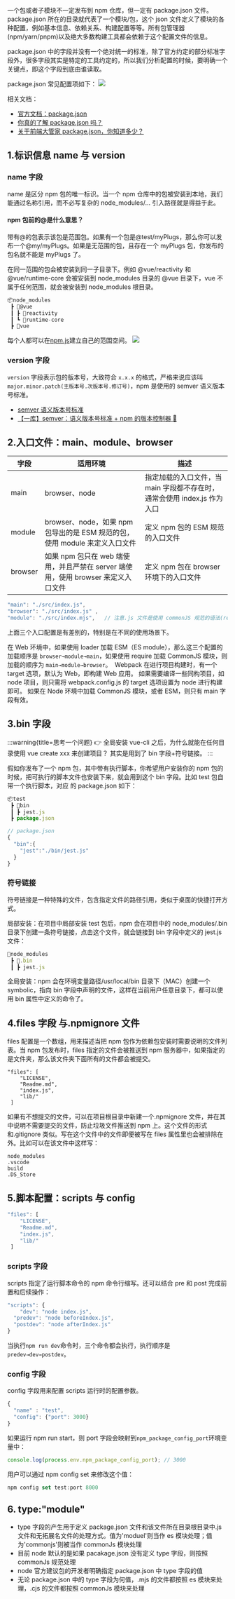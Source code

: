 一个包或者子模块不一定发布到 npm 仓库，但一定有 package.json 文件。package.json 所在的目录就代表了一个模块/包，这个 json 文件定义了模块的各种配置，例如基本信息、依赖关系、构建配置等等。所有包管理器(npm/yarn/pnpm)以及绝大多数构建工具都会依赖于这个配置文件的信息。

package.json 中的字段并没有一个绝对统一的标准，除了官方约定的部分标准字段外，很多字段其实是特定的工具约定的，所以我们分析配置的时候，要明确一个关键点，即这个字段到底由谁读取。

package.json 常见配置项如下：
![](./img/package-json.png)

相关文档：

- [官方文档：package.json](https://docs.npmjs.com/cli/v9/configuring-npm/package-json/#homepage)
- [你真的了解 package.json 吗？](https://juejin.cn/post/6987179395714646024)
- [关于前端大管家 package.json，你知道多少？](https://juejin.cn/post/7023539063424548872)

## 1.标识信息 name 与 version

### name 字段

name 是区分 npm 包的唯一标识。当一个 npm 仓库中的包被安装到本地，我们能通过名称引用，而不必写复杂的 node_modules/... 引入路径就是得益于此。

#### npm 包前的@是什么意思？

带有@的包表示该包是范围包。如果有一个包是@test/myPlugs，那么你可以发布一个@my/myPlugs。如果是无范围的包，且存在一个 myPlugs 包，你发布的包名就不能是 myPlugs 了。

在同一范围的包会被安装到同一子目录下。例如 @vue/reactivity 和 @vue/runtime-core 会被安装到 node_modules 目录的 @vue 目录下，vue 不属于任何范围，就会被安装到 node_modules 根目录。

```js
📦node_modules
 ┣ 📂@vue
 ┃ ┣ 📂reactivity
 ┃ ┗ 📂runtime-core
 ┣ 📂vue
```

每个人都可以在[npm.js](https://www.npmjs.com/)建立自己的范围空间。
![](./img/add-package.png)

### version 字段

`version` 字段表示包的版本号，大致符合 `x.x.x` 的格式，严格来说应该叫 `major.minor.patch(主版本号.次版本号.修订号)`，npm 是使用的 semver 语义版本号标准。

- [semver 语义版本号标准](https://semver.org/)
- [【一库】semver：语义版本号标准 + npm 的版本控制器 🧲](https://juejin.cn/post/7122240572491825160)

## 2.入口文件：main、module、browser

| 字段    | 适用环境                                                                          | 描述                                                                     |
| ------- | --------------------------------------------------------------------------------- | ------------------------------------------------------------------------ |
| main    | browser、node                                                                     | 指定加载的入口文件，当 main 字段都不存在时，通常会使用 index.js 作为入口 |
| module  | browser、node，如果 npm 包导出的是 ESM 规范的包，使用 module 来定义入口文件       | 定义 npm 包的 ESM 规范的入口文件                                         |
| browser | 如果 npm 包只在 web 端使用，并且严禁在 server 端使用，使用 browser 来定义入口文件 | 定义 npm 包在 browser 环境下的入口文件                                   |

```js
"main": "./src/index.js",
"browser": "./src/index.js" ,
"module": "./src/index.mjs",   // 注意.js 文件是使用 commonJS 规范的语法(require('xxx'))，.mjs 是用 ESM 规范的语法(import 'xxx')
```

上面三个入口配置是有差别的，特别是在不同的使用场景下。

在 Web 环境中，如果使用 loader 加载 ESM（ES module），那么这三个配置的加载顺序是 `browser→module→main`，如果使用 require 加载 CommonJS 模块，则加载的顺序为 `main→module→browser`。
​
Webpack 在进行项目构建时，有一个 target 选项，默认为 Web，即构建 Web 应用。
如果需要编译一些同构项目，如 node 项目，则只需将 webpack.config.js 的 target 选项设置为 node 进行构建即可。
如果在 Node 环境中加载 CommonJS 模块，或者 ESM，则只有 main 字段有效。

## 3.bin 字段

:::warning{title=思考一个问题}
👉 全局安装 vue-cli 之后，为什么就能在任何目录使用 vue create xxx 来创建项目？
其实是用到了 bin 字段+符号链接。
:::

假如你发布了一个 npm 包，其中带有执行脚本，你希望用户安装你的 npm 包的时候，把可执行的脚本文件也安装下来，就会用到这个 bin 字段。比如 test 包自带一个执行脚本，对应 的 package.json 如下：

```js
📦test
 ┣ 📂bin
 ┃ ┣ jest.js
 ┣ package.json
```

```js
// package.json
{
  "bin":{
    "jest":"./bin/jest.js"
  }
}
```

### 符号链接

符号链接是一种特殊的文件，包含指定文件的路径引用，类似于桌面的快捷打开方式。

局部安装：在项目中局部安装 test 包后，npm 会在项目中的 node_modules/.bin 目录下创建一条符号链接，点击这个文件，就会链接到 bin 字段中定义的 jest.js 文件：

```js
📂node_modules
 ┣ 📂.bin
 ┃ ┣ jest.js
```

全局安装：npm 会在环境变量路径/usr/local/bin 目录下（MAC）创建一个 symbolic，指向 bin 字段中声明的文件，这样在当前用户任意目录下，都可以使用 bin 属性中定义的命令了。

## 4.files 字段 与.npmignore 文件

files 配置是一个数组，用来描述当把 npm 包作为依赖包安装时需要说明的文件列表。当 npm 包发布时，files 指定的文件会被推送到 npm 服务器中，如果指定的是文件夹，那么该文件夹下面所有的文件都会被提交。

```
"files": [
    "LICENSE",
    "Readme.md",
    "index.js",
    "lib/"
 ]
```

如果有不想提交的文件，可以在项目根目录中新建一个.npmignore 文件，并在其中说明不需要提交的文件，防止垃圾文件推送到 npm 上。这个文件的形式和.gitignore 类似。写在这个文件中的文件即便被写在 files 属性里也会被排除在外。比如可以在该文件中这样写：

```
node_modules
.vscode
build
.DS_Store
```

## 5.脚本配置：scripts 与 config

```js
"files": [
    "LICENSE",
    "Readme.md",
    "index.js",
    "lib/"
 ]
```

### scripts 字段

scripts 指定了运行脚本命令的 npm 命令行缩写。还可以结合 pre 和 post 完成前置和后续操作：

```js
"scripts": {
	"dev": "node index.js",
  "predev": "node beforeIndex.js",
  "postdev": "node afterIndex.js"
}
```

当执行`npm run dev`命令时，三个命令都会执行，执行顺序是`predev→dev→postdev`。

### config 字段

config 字段用来配置 scripts 运行时的配置参数。

```js
{
  "name" : "test",
  "config": {"port": 3000}
}

```

如果运行 npm run start，则 port 字段会映射到`npm_package_config_port`环境变量中：

```js
console.log(process.env.npm_package_config_port); // 3000
```

用户可以通过 npm config set 来修改这个值：

```js
npm config set test:port 8000
```

## 6. type:"module"

- type 字段的产生用于定义 package.json 文件和该文件所在目录根目录中.js 文件和无拓展名文件的处理方式。值为'moduel'则当作 es 模块处理；值为'commonjs'则被当作 commonJs 模块处理
- 目前 node 默认的是如果 pacakage.json 没有定义 type 字段，则按照 commonJs 规范处理
- node 官方建议包的开发者明确指定 package.json 中 type 字段的值
- 无论 package.json 中的 type 字段为何值，.mjs 的文件都按照 es 模块来处理，.cjs 的文件都按照 commonJs 模块来处理
